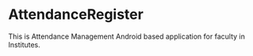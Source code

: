 # AttendanceRegister
This is Attendance Management Android based application for faculty in Institutes.
